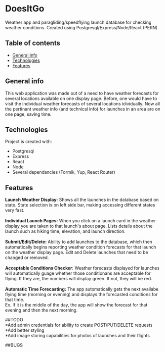 # DoesItGo
Weather app and paragliding/speedflying launch database for checking weather conditions.
Created using Postgresql/Express/Node/React (PERN)

## Table of contents
* [General info](#general-info)
* [Technologies](#technologies)
* [Features](#features)

## General info
This web application was made out of a need to have weather forecasts for several locations available on one display page.
Before, one would have to visit the individual weather forecasts of several locations idividually.
Now all the pertinant weather info (and technical info) for launches in an area are on one page, saving time.
	
## Technologies
Project is created with:
* Postgresql
* Express
* React
* Node
* Several dependancies (Formik, Yup, React Router)
	
## Features
**Launch Weather Display:** Shows all the launches in the database based on state. State selection is on left side bar, making accessing different states very fast.
<br />
<br />
**Individual Launch Pages:** When you click on a launch card in the weather display you are taken to that launch's about page. Lists details about the launch such as hiking time, elevation, and launch direction.
<br />
<br />
**Submit/Edit/Delete:** Ability to add launches to the database, which then automatically begins reporting weather condition forecasts for that launch on the weather display page. Edit and Delete launches that need to be changed or removed.
<br />
<br />
**Acceptable Conditions Checker:** Weather forecasts displayed for launches will automatically guage whether those conditionans are acceptable for flying. If they are, the numbers will display green. If not, they will be red.
<br />
<br />
**Automatic Time Forecasting:** The app automatically gets the next availabe flying time (morning or evening) and displays the forecasted conditions for that time. 
<br />
Ex. If it is the middle of the day, the app will show the forecast for that evening and then the next morning.
<br />

##TODO
<br />
*Add admin credentials for ability to create POST/PUT/DELETE requests
<br />
*Add better styling
<br />
*Add image storing capabilities for photos of launches and their flights

##BUGS
